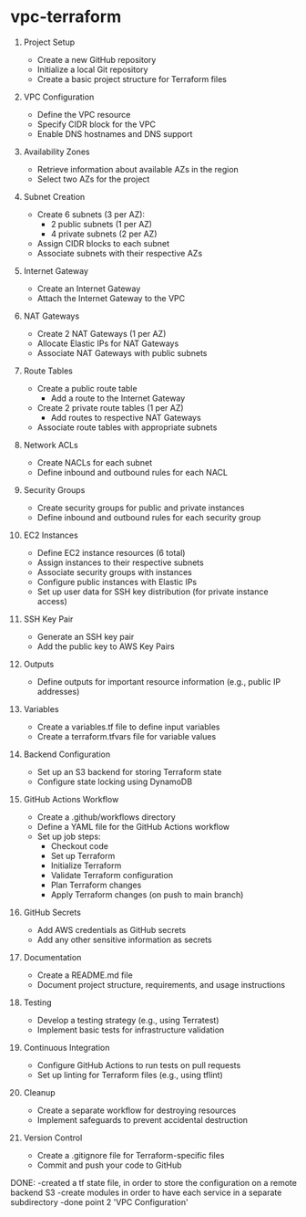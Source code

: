 # vpc-terraform
1. Project Setup
   - Create a new GitHub repository
   - Initialize a local Git repository
   - Create a basic project structure for Terraform files

2. VPC Configuration
   - Define the VPC resource
   - Specify CIDR block for the VPC
   - Enable DNS hostnames and DNS support

3. Availability Zones
   - Retrieve information about available AZs in the region
   - Select two AZs for the project

4. Subnet Creation
   - Create 6 subnets (3 per AZ):
     - 2 public subnets (1 per AZ)
     - 4 private subnets (2 per AZ)
   - Assign CIDR blocks to each subnet
   - Associate subnets with their respective AZs

5. Internet Gateway
   - Create an Internet Gateway
   - Attach the Internet Gateway to the VPC

6. NAT Gateways
   - Create 2 NAT Gateways (1 per AZ)
   - Allocate Elastic IPs for NAT Gateways
   - Associate NAT Gateways with public subnets

7. Route Tables
   - Create a public route table
     - Add a route to the Internet Gateway
   - Create 2 private route tables (1 per AZ)
     - Add routes to respective NAT Gateways
   - Associate route tables with appropriate subnets

8. Network ACLs
   - Create NACLs for each subnet
   - Define inbound and outbound rules for each NACL

9. Security Groups
   - Create security groups for public and private instances
   - Define inbound and outbound rules for each security group

10. EC2 Instances
    - Define EC2 instance resources (6 total)
    - Assign instances to their respective subnets
    - Associate security groups with instances
    - Configure public instances with Elastic IPs
    - Set up user data for SSH key distribution (for private instance access)

11. SSH Key Pair
    - Generate an SSH key pair
    - Add the public key to AWS Key Pairs

12. Outputs
    - Define outputs for important resource information (e.g., public IP addresses)

13. Variables
    - Create a variables.tf file to define input variables
    - Create a terraform.tfvars file for variable values

14. Backend Configuration
    - Set up an S3 backend for storing Terraform state
    - Configure state locking using DynamoDB

15. GitHub Actions Workflow
    - Create a .github/workflows directory
    - Define a YAML file for the GitHub Actions workflow
    - Set up job steps:
      - Checkout code
      - Set up Terraform
      - Initialize Terraform
      - Validate Terraform configuration
      - Plan Terraform changes
      - Apply Terraform changes (on push to main branch)

16. GitHub Secrets
    - Add AWS credentials as GitHub secrets
    - Add any other sensitive information as secrets


17. Documentation
    - Create a README.md file
    - Document project structure, requirements, and usage instructions

18. Testing
    - Develop a testing strategy (e.g., using Terratest)
    - Implement basic tests for infrastructure validation

19. Continuous Integration
    - Configure GitHub Actions to run tests on pull requests
    - Set up linting for Terraform files (e.g., using tflint)

22. Cleanup
    - Create a separate workflow for destroying resources
    - Implement safeguards to prevent accidental destruction

23. Version Control
    - Create a .gitignore file for Terraform-specific files
    - Commit and push your code to GitHub

DONE:
-created a tf state file, in order to store the configuration on a remote backend S3
-create modules in order to have each service in a separate subdirectory
-done point 2 'VPC Configuration'
